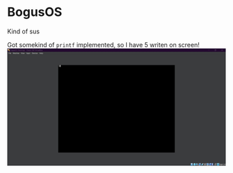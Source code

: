 # BogusOS
Kind of sus

Got somekind of ```printf``` implemented, so I have 5 writen on screen!
![alt text](https://github.com/darius-ilisie/BogusOS/blob/main/5.jpg?raw=true)
